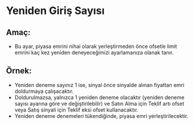 # **Yeniden Giriş Sayısı**

## Amaç: 

- Bu ayar, piyasa emrini nihai olarak yerleştirmeden önce ofsetle limit emrini kaç kez yeniden deneyeceğimizi ayarlamanıza olanak tanır.

## Örnek:

- Yeniden deneme sayınız 1 ise, sinyal önce sinyalde alınan fiyattan emri doldurmaya çalışacaktır. 
- Doldurulmazsa, yalnızca 1 yeniden deneme olacaktır (yeniden deneme sayısı ayarına göre ve değiştirilebilir) ve Satın Alma için Teklif artı ofset veya Satış sinyali için Teklif eksi ofset kullanacaktır. 
- Yeniden deneme denemeleri tükendiğinde, piyasa emri yerleştirilecektir.
